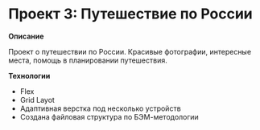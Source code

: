 # Проект 3: Путешествие по России

**Описание**

Проект о путешествии по России.
Красивые фотографии, интересные места, помощь в планировании путешествия.

**Технологии**

* Flex
* Grid Layot
* Адаптивная верстка под несколько устройств
* Создана файловая структура по БЭМ-методологии
